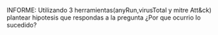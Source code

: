 INFORME:
Utilizando 3 herramientas(anyRun,virusTotal y mitre Att&ck) plantear hipotesis que respondas a la pregunta ¿Por que ocurrio lo sucedido?
